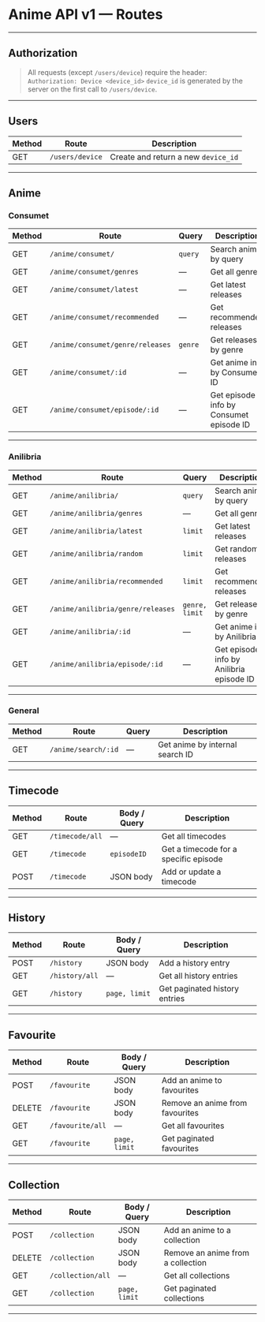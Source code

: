 # **Anime API v1 — Routes**

---

## **Authorization**

> All requests (except `/users/device`) require the header:
> `Authorization: Device <device_id>`
> `device_id` is generated by the server on the first call to `/users/device`.

---

## **Users**

| Method | Route           | Description                         |
| ------ | --------------- | ----------------------------------- |
| GET    | `/users/device` | Create and return a new `device_id` |

---

## **Anime**

### **Consumet**

| Method | Route                            | Query   | Description                             |
| ------ | -------------------------------- | ------- | --------------------------------------- |
| GET    | `/anime/consumet/`               | `query` | Search anime by query                   |
| GET    | `/anime/consumet/genres`         | —       | Get all genres                          |
| GET    | `/anime/consumet/latest`         | —       | Get latest releases                     |
| GET    | `/anime/consumet/recommended`    | —       | Get recommended releases                |
| GET    | `/anime/consumet/genre/releases` | `genre` | Get releases by genre                   |
| GET    | `/anime/consumet/:id`            | —       | Get anime info by Consumet ID           |
| GET    | `/anime/consumet/episode/:id`    | —       | Get episode info by Consumet episode ID |

---

### **Anilibria**

| Method | Route                             | Query          | Description                              |
| ------ | --------------------------------- | -------------- | ---------------------------------------- |
| GET    | `/anime/anilibria/`               | `query`        | Search anime by query                    |
| GET    | `/anime/anilibria/genres`         | —              | Get all genres                           |
| GET    | `/anime/anilibria/latest`         | `limit`        | Get latest releases                      |
| GET    | `/anime/anilibria/random`         | `limit`        | Get random releases                      |
| GET    | `/anime/anilibria/recommended`    | `limit`        | Get recommended releases                 |
| GET    | `/anime/anilibria/genre/releases` | `genre, limit` | Get releases by genre                    |
| GET    | `/anime/anilibria/:id`            | —              | Get anime info by Anilibria ID           |
| GET    | `/anime/anilibria/episode/:id`    | —              | Get episode info by Anilibria episode ID |

---

### **General**

| Method | Route               | Query | Description                     |
| ------ | ------------------- | ----- | ------------------------------- |
| GET    | `/anime/search/:id` | —     | Get anime by internal search ID |

---

## **Timecode**

| Method | Route           | Body / Query | Description                           |
| ------ | --------------- | ------------ | ------------------------------------- |
| GET    | `/timecode/all` | —            | Get all timecodes                     |
| GET    | `/timecode`     | `episodeID`  | Get a timecode for a specific episode |
| POST   | `/timecode`     | JSON body    | Add or update a timecode              |

---

## **History**

| Method | Route          | Body / Query  | Description                   |
| ------ | -------------- | ------------- | ----------------------------- |
| POST   | `/history`     | JSON body     | Add a history entry           |
| GET    | `/history/all` | —             | Get all history entries       |
| GET    | `/history`     | `page, limit` | Get paginated history entries |

---

## **Favourite**

| Method | Route            | Body / Query  | Description                     |
| ------ | ---------------- | ------------- | ------------------------------- |
| POST   | `/favourite`     | JSON body     | Add an anime to favourites      |
| DELETE | `/favourite`     | JSON body     | Remove an anime from favourites |
| GET    | `/favourite/all` | —             | Get all favourites              |
| GET    | `/favourite`     | `page, limit` | Get paginated favourites        |

---

## **Collection**

| Method | Route             | Body / Query  | Description                       |
| ------ | ----------------- | ------------- | --------------------------------- |
| POST   | `/collection`     | JSON body     | Add an anime to a collection      |
| DELETE | `/collection`     | JSON body     | Remove an anime from a collection |
| GET    | `/collection/all` | —             | Get all collections               |
| GET    | `/collection`     | `page, limit` | Get paginated collections         |

---
